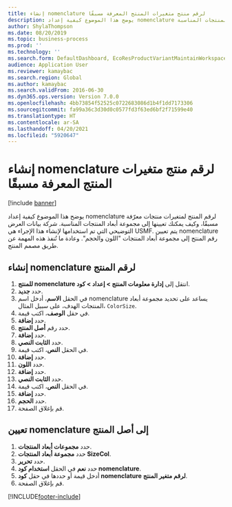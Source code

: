 ```yaml
---
title: إنشاء nomenclature لرقم منتج متغيرات المنتج المعرفة مسبقًا‬‏‫
description: يوضح هذا الموضوع كيفية إعداد nomenclature لرقم المنتج لمتغيرات منتجات معرّفة مسبقًا، وكيف يمكنك تعيينها إلى مجموعة أبعاد المنتجات المناسبة.
author: ShylaThompson
ms.date: 08/20/2019
ms.topic: business-process
ms.prod: ''
ms.technology: ''
ms.search.form: DefaultDashboard, EcoResProductVariantMaintainWorkspace, EcoResNomenclature, EcoResProductDimensionGroup
audience: Application User
ms.reviewer: kamaybac
ms.search.region: Global
ms.author: kamaybac
ms.search.validFrom: 2016-06-30
ms.dyn365.ops.version: Version 7.0.0
ms.openlocfilehash: 4bb73854f52525c0722683086d1b4f1dd7173306
ms.sourcegitcommit: fa99a36c3d30d0c0577fd3f63ed6bf2f71599e40
ms.translationtype: HT
ms.contentlocale: ar-SA
ms.lasthandoff: 04/20/2021
ms.locfileid: "5920647"
---
```

# <a name="create-a-product-number-nomenclature-for-predefined-product-variants"></a>إنشاء nomenclature لرقم منتج متغيرات المنتج المعرفة مسبقًا‬‏‫

[!include [banner](../../includes/banner.md)]

يوضح هذا الموضوع كيفية إعداد nomenclature لرقم المنتج لمتغيرات منتجات معرّفة مسبقًا، وكيف يمكنك تعيينها إلى مجموعة أبعاد المنتجات المناسبة. شركة بيانات العرض التوضيحي التي تم استخدامها لإنشاء هذا الإجراء هي USMF. يتم تعيين nomenclature رقم المنتج إلى مجموعة أبعاد المنتجات "اللون والحجم". وعادة ما تُنفذ هذه المهمة عن طريق مصمم المنتج.


## <a name="create-a-product-number-nomenclature"></a>إنشاء nomenclature لرقم المنتج

1. انتقل إلى **إدارة معلومات المنتج \> إعداد \> ‏‫كود nomenclature للمنتج‬**.
1. حدد **جديد**.
1. في الحقل **الاسم**، أدخل اسم nomenclature يساعد على تحديد مجموعة أبعاد المنتجات الهدف، على سبيل المثال، `ColorSize`.
1. في حقل **الوصف**، اكتب قيمة.
1. حدد **إضافة**.
1. حدد رقم **أصل المنتج**.
1. حدد **إضافة**.
1. حدد **الثابت النصي**.
1. في الحقل **النص**، اكتب قيمة.
1. حدد **إضافة**.
1. حدد **اللون**.
1. حدد **إضافة**.
1. حدد **الثابت النصي**.
1. في الحقل **النص**، اكتب قيمة.
1. حدد **إضافة**.
1. حدد **الحجم**.
1. قم بإغلاق الصفحة.

## <a name="assign-the-nomenclature-to-a-product-master"></a>تعيين nomenclature إلى أصل المنتج

1. حدد **مجموعات أبعاد المنتجات**.
2. حدد **مجموعة أبعاد المنتجات SizeCol**.
3. حدد **تحرير**.
4. حدد **نعم** في الحقل **استخدام كود nomenclature**.
5. أدخل قيمة أو حددها في حقل **كود nomenclature لرقم متغير المنتج‬**.
6. قم بإغلاق الصفحة.


[!INCLUDE[footer-include](../../../includes/footer-banner.md)]
